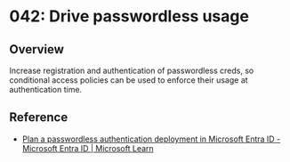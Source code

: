 # 042: Drive passwordless usage

## Overview

Increase registration and authentication of passwordless creds, so conditional access policies can be used to enforce their usage at authentication time.

## Reference

* [Plan a passwordless authentication deployment in Microsoft Entra ID - Microsoft Entra ID | Microsoft Learn](https://learn.microsoft.com/en-us/entra/identity/authentication/howto-authentication-passwordless-deployment)
